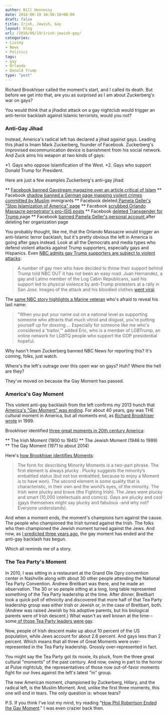 ```yaml
---
author: Bill Hennessy
date: 2016-06-19 16:56:18+00:00
draft: false
title: Irish, Jewish, Gay
layout: blog
url: /2016/06/19/irish-jewish-gay/
categories:
- Living
- News
- Politics
tags:
- gay
- Orlando
- Donald Trump
type: "post"
---
```


Richard Brookhiser called the moment's start, and I called its death. But before we get into that, are you as surprised as I am about Zuckerberg's war on gays?

You would think that a jihadist attack on a gay nightclub would trigger an anti-terror backlash against Islamic terrorists, would you not?



### Anti-Gay Jihad



Instead, America's radical left has declared a jihad against gays. Leading this jihad is Imam Mark Zuckerberg, founder of Facebook. Zuckerberg's improvised excommunication device is banishment from his social network. And Zuck aims his weapon at two kinds of gays:




*1. Gays who oppose Islamification of the West.
*2. Gays who support Donald Trump for President.


Here are just a few examples Zuckerberg's anti-gay jihad:


** [Facebook banned Gaystream magazine over an article critical of Islam](https://www.breitbart.com/london/2016/06/17/facebook-bans-gay-magazine-critical-islam/)
** Facebook [shadow banned a German page mapping violent crimes committed by Muslim](https://www.breitbart.com/tech/2016/06/16/facebook-shadowbans-page-mapping-migrant-refugee-crimes/) immigrants
** Facebook deleted[ Pamela Geller's "Stop Islamization of America" page](https://www.breitbart.com/tech/2016/06/12/facebook-deletes-pamela-gellers-stop-islamization-america-page-orlando-attack/)
** Facebook [scrubbed Orlando Massacre perpetrator's pro-ISIS posts](https://www.breitbart.com/tech/2016/06/16/long-facebook-take-spot-omar-mateens-terrorist-threat/)
** Facebook [deleted Transgender for Trump ](https://www.breitbart.com/tech/2016/06/17/facebook-shuts-transgender-trump-facebook-page/)page
** Facebook [banned Pamela Geller's personal account ](https://www.breitbart.com/tech/2016/06/12/facebook-doubles-bans-pamela-geller-criticizing-islam/)after deleting her organization page


You probably thought, like me, that the Orlando Massacre would trigger an anti-Islamic terror backlash, but it's pretty obvious the left in America is going after gays instead. Look at all the Democrats and media types who defend violent attacks against Trump supporters, especially gays and Hispanics. Even [NBC admits gay Trump supporters are subject to violent attacks](https://www.nbcnews.com/feature/nbc-out/lgbtrump-gay-men-voting-donald-trump-n594691):



> A number of gay men who have decided to throw their support behind Trump told NBC OUT it has not been an easy road. Juan Hernandez, a gay and Latino member of the Log Cabin Republicans, said his support led to physical violence by anti-Trump protesters at a rally in San Jose. Images of the attack and his bloodied clothes [went viral](https://www.washingtonpost.com/posteverything/wp/2016/06/10/im-voting-for-donald-trump-so-i-went-to-see-him-speak-protesters-broke-my-nose/).



The [same NBC story highlights a Marine veteran](https://www.nbcnews.com/feature/nbc-out/lgbtrump-gay-men-voting-donald-trump-n594691) who's afraid to reveal his last name:



> "When you put your name out on a national level as supporting someone who attracts that much vitriol and disgust, you're putting yourself up for doxxing ... Especially for someone like me who's considered a 'traitor,'" added Eric, who is a member of LGBTrump, an online network for LGBTQ people who support the GOP presidential hopeful.



Why hasn't Imam Zuckerberg banned NBC News for reporting this? It's coming, folks, just watch.

Where's the left's outrage over this open war on gays? Huh? Where the hell are they?

They've moved on because the Gay Moment has passed.



### America's Gay Moment



This violent anti-gay backlash from the left confirms my 2013 hunch that [America's "Gay Moment" was ending](https://hennessysview.com/2013/12/21/phil-robertson-duck-dynasty-ae-killed-gay-moment/). For about 40 years, gay was THE cultural moment in America, but all moments end, as [Richard Brookhiser wrote](https://observer.com/1997/12/a-gay-moment-but-this-too-shall-pass/) in 1999.

Brookhiser identified [three great moments in 20th century America](https://observer.com/1997/12/a-gay-moment-but-this-too-shall-pass/):




** The Irish Moment (1900 to 1945)
** The Jewish Moment (1946 to 1999)
** The Gay Moment (1971 to about 2014)


Here's [how Brookhiser identifies Moments](https://observer.com/1997/12/a-gay-moment-but-this-too-shall-pass/):



> The form for describing Minority Moments is a two-part phrase. The first element is always plucky . Plucky suggests the minority’s embattled status (but not too embattled, because to enjoy a Moment is to have won). The second element is some quality that is characteristic, in their own and the world’s eyes, of the minority. The Irish were plucky and brave (the Fighting Irish). The Jews were plucky and smart (10,000 intellectuals and comics). Gays are plucky and cool (gays themselves might say plucky and fabulous -and why not? Everyone understands).



And when a moment ends, the moment's champions turn against the cause. The people who championed the Irish turned against the Irish. The folks who then championed the Jewish moment turned against the Jews. And now, as [I predicted three years ago](https://hennessysview.com/2013/12/21/phil-robertson-duck-dynasty-ae-killed-gay-moment/), the gay moment has ended and the anti-gay backlash has begun.

Which all reminds me of a story.



### The Tea Party's Moment



In 2010, I was sitting in a restaurant at the Grand Ole Opry convention center in Nashville along with about 30 other people attending the National Tea Party Convention. Andrew Breitbart was there, and he made an observation. The 30 or so people sitting at a long, long table represented something of the Tea Party leadership at the time. After dinner, Breitbart took a quick poll of ethnicity and discovered that more half of that Tea Party leadership group was either Irish or Jewish or, in the case of Breitbart, both. (Andrew was raised Jewish by his adoptive parents, but his biological parents were of Irish descent.) What wasn't as well known at the time--some[ of those Tea Party leaders were gay](https://www.thegatewaypundit.com/2016/06/must-see-jim-hoft-comes-goes-off-takes-gay-leaders-idiotic-attacks-donald-trump/).

Now, people of Irish descent make up about 10 percent of the US population, while Jews account for about 2.6 percent. And gays less than 2 percent. Which means that all three of Great Moments were over-represented in the Tea Party leadership. Grossly over-represented in fact.

You might say the Tea Party got its moxie, its pluck, from the three great cultural "moments" of the past century. And now, owing in part to the horror at Pulse nightclub, the representatives of those now out-of-favor moments fight for our lives against the left's latest "in" group.

The new American moment, championed by Zuckerberg, Hillary, and the radical left, is the Muslim Moment. And, unlike the first three moments, this one will end in tears. The only question is: whose tears?

P.S. If you think I've lost my mind, try reading "[How Phil Robertson Ended the Gay Moment](https://hennessysview.com/2013/12/21/phil-robertson-duck-dynasty-ae-killed-gay-moment/)." I was even crazier back then.
